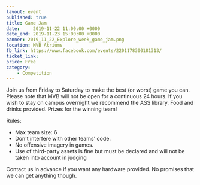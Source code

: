 ```yaml
---
layout: event
published: true
title: Game Jam
date:     2019-11-22 11:00:00 +0000
date_end: 2019-11-23 15:00:00 +0000
banner: 2019_11_22_Explore_week_game_jam.png
location: MVB Atriums
fb_link: https://www.facebook.com/events/2201178300181313/
ticket_link: 
price: Free
category:
    - Competition
---
```


Join us from Friday to Saturday to make the best (or worst) game you can. Please note that MVB will not be open for a continuous 24 hours. If you wish to stay on campus overnight we recommend the ASS library.
Food and drinks provided.
Prizes for the winning team! 

Rules: 
- Max team size: 6
- Don't interfere with other teams' code.
- No offensive imagery in games.
- Use of third-party assets is fine but must be declared and will not be taken into account in judging

Contact us in advance if you want any hardware provided. No promises that we can get anything though.

